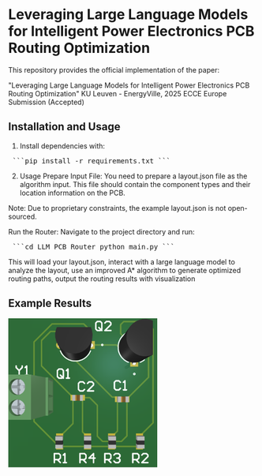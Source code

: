 # Leveraging Large Language Models for Intelligent Power Electronics PCB Routing Optimization
This repository provides the official implementation of the paper:

"Leveraging Large Language Models for Intelligent Power Electronics PCB Routing Optimization"
KU Leuven - EnergyVille, 2025 ECCE Europe Submission (Accepted)

## Installation and Usage

1. Install dependencies with:
<pre> ```pip install -r requirements.txt ``` </pre>

2. Usage
Prepare Input File: You need to prepare a layout.json file as the algorithm input. This file should contain the component types and their location information on the PCB.

Note: Due to proprietary constraints, the example layout.json is not open-sourced.

Run the Router:
Navigate to the project directory and run:

<pre> ```cd LLM_PCB_Router python main.py ``` </pre>

This will load your layout.json, interact with a large language model to analyze the layout, use an improved A* algorithm to generate optimized routing paths, output the routing results with visualization

## Example Results
<img src="Results/3D_router_result.png" alt="3D Routing Result" style="width:60%;"/>



